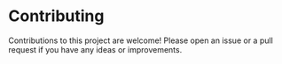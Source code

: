 # Contributing

Contributions to this project are welcome! Please open an issue or a pull request if you have any ideas or improvements.
